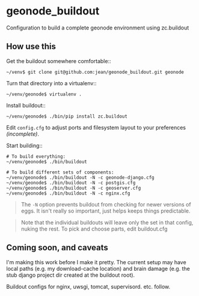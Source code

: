 geonode_buildout
================

Configuration to build a complete geonode environment using zc.buildout

How use this
------------

Get the buildout somewhere comfortable::

    ~/venv$ git clone git@github.com:jean/geonode_buildout.git geonode

Turn that directory into a virtualenv::

    ~/venv/geonode$ virtualenv .

Install buildout::

    ~/venv/geonode$ ./bin/pip install zc.buildout

Edit `config.cfg` to adjust ports and filesystem layout to your preferences
*(incomplete)*.

Start building::

    # To build everything:
    ~/venv/geonode$ ./bin/buildout

    # To build different sets of components:
    ~/venv/geonode$ ./bin/buildout -N -c geonode-django.cfg 
    ~/venv/geonode$ ./bin/buildout -N -c postgis.cfg 
    ~/venv/geonode$ ./bin/buildout -N -c geoserver.cfg 
    ~/venv/geonode$ ./bin/buildout -N -c nginx.cfg 

> The ``-N`` option prevents buildout from checking for newer versions
  of eggs. It isn't really so important, just helps keeps things
  predictable. 

> Note that the individual buildouts will leave only the set in that config,
  nuking the rest. To pick and choose parts, edit buildout.cfg

Coming soon, and caveats
------------------------

I'm making this work before I make it pretty.
The current setup may have local paths (e.g. my download-cache location)
and brain damage (e.g. the stub django project dir created at the buildout
root).

Buildout configs for nginx, uwsgi, tomcat, supervisord. etc. follow.
